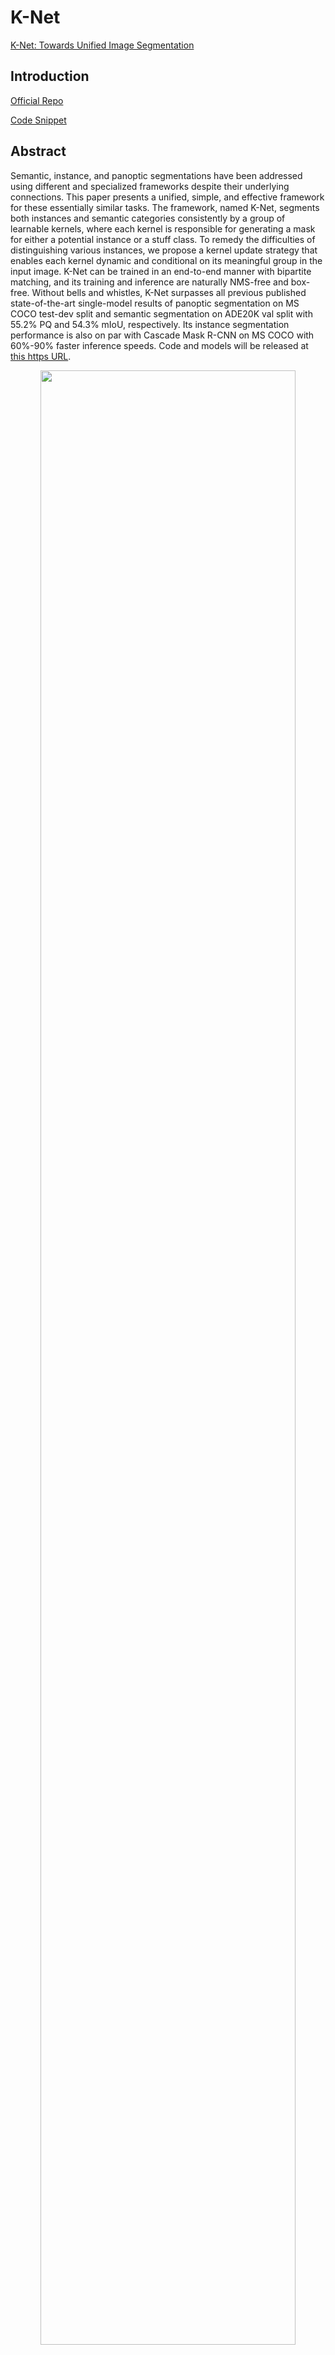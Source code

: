 # K-Net

[K-Net: Towards Unified Image Segmentation](https://arxiv.org/abs/2106.14855)

## Introduction

<!-- [ALGORITHM] -->

<a href="https://github.com/ZwwWayne/K-Net/">Official Repo</a>

<a href="https://github.com/open-mmlab/mmsegmentation/blob/v0.23.0/mmseg/models/decode_heads/knet_head.py#L392">Code Snippet</a>

## Abstract

<!-- [ABSTRACT] -->

Semantic, instance, and panoptic segmentations have been addressed using different and specialized frameworks despite their underlying connections. This paper presents a unified, simple, and effective framework for these essentially similar tasks. The framework, named K-Net, segments both instances and semantic categories consistently by a group of learnable kernels, where each kernel is responsible for generating a mask for either a potential instance or a stuff class. To remedy the difficulties of distinguishing various instances, we propose a kernel update strategy that enables each kernel dynamic and conditional on its meaningful group in the input image. K-Net can be trained in an end-to-end manner with bipartite matching, and its training and inference are naturally NMS-free and box-free. Without bells and whistles, K-Net surpasses all previous published state-of-the-art single-model results of panoptic segmentation on MS COCO test-dev split and semantic segmentation on ADE20K val split with 55.2% PQ and 54.3% mIoU, respectively. Its instance segmentation performance is also on par with Cascade Mask R-CNN on MS COCO with 60%-90% faster inference speeds. Code and models will be released at [this https URL](https://github.com/ZwwWayne/K-Net/).

<!-- [IMAGE] -->

<div align=center>
<img src="https://user-images.githubusercontent.com/24582831/157008300-9f40905c-b8e8-4a2a-9593-c1177fa35b2c.png" width="90%"/>
</div>

```bibtex
@inproceedings{zhang2021knet,
    title={{K-Net: Towards} Unified Image Segmentation},
    author={Wenwei Zhang and Jiangmiao Pang and Kai Chen and Chen Change Loy},
    year={2021},
    booktitle={NeurIPS},
}
```

## Results and models

### ADE20K

| Method           | Backbone | Crop Size | Lr schd | Mem (GB) | Inf time (fps) | mIoU  | mIoU(ms+flip) | config                                                                                                                                   | download                                                                                                                                                                                                                                                                                                                                                                                                         |
| ---------------- | -------- | --------- | ------- | -------- | -------------- | ----- | ------------- | ---------------------------------------------------------------------------------------------------------------------------------------- | ---------------------------------------------------------------------------------------------------------------------------------------------------------------------------------------------------------------------------------------------------------------------------------------------------------------------------------------------------------------------------------------------------------------- |
| KNet + FCN       | R-50-D8  | 512x512   | 80000   | 7.01     | 19.24          | 43.60 | 45.12         | [config](https://github.com/open-mmlab/mmsegmentation/blob/master/configs/knet/knet_s3_fcn_r50-d8_8x2_512x512_adamw_80k_ade20k.py)       | [model](https://download.openmmlab.com/mmsegmentation/v0.5/knet/knet_s3_fcn_r50-d8_8x2_512x512_adamw_80k_ade20k/knet_s3_fcn_r50-d8_8x2_512x512_adamw_80k_ade20k_20220228_043751-abcab920.pth) \| [log](https://download.openmmlab.com/mmsegmentation/v0.5/knet/knet_s3_fcn_r50-d8_8x2_512x512_adamw_80k_ade20k/knet_s3_fcn_r50-d8_8x2_512x512_adamw_80k_ade20k_20220228_043751.log.json)                         |
| KNet + PSPNet    | R-50-D8  | 512x512   | 80000   | 6.98     | 20.04          | 44.18 | 45.58         | [config](https://github.com/open-mmlab/mmsegmentation/blob/master/configs/knet/knet_s3_pspnet_r50-d8_8x2_512x512_adamw_80k_ade20k.py)    | [model](https://download.openmmlab.com/mmsegmentation/v0.5/knet/knet_s3_pspnet_r50-d8_8x2_512x512_adamw_80k_ade20k/knet_s3_pspnet_r50-d8_8x2_512x512_adamw_80k_ade20k_20220228_054634-d2c72240.pth) \| [log](https://download.openmmlab.com/mmsegmentation/v0.5/knet/knet_s3_pspnet_r50-d8_8x2_512x512_adamw_80k_ade20k/knet_s3_pspnet_r50-d8_8x2_512x512_adamw_80k_ade20k_20220228_054634.log.json)             |
| KNet + DeepLabV3 | R-50-D8  | 512x512   | 80000   | 7.42     | 12.10          | 45.06 | 46.11         | [config](https://github.com/open-mmlab/mmsegmentation/blob/master/configs/knet/knet_s3_deeplabv3_r50-d8_8x2_512x512_adamw_80k_ade20k.py) | [model](https://download.openmmlab.com/mmsegmentation/v0.5/knet/knet_s3_deeplabv3_r50-d8_8x2_512x512_adamw_80k_ade20k/knet_s3_deeplabv3_r50-d8_8x2_512x512_adamw_80k_ade20k_20220228_041642-00c8fbeb.pth) \| [log](https://download.openmmlab.com/mmsegmentation/v0.5/knet/knet_s3_deeplabv3_r50-d8_8x2_512x512_adamw_80k_ade20k/knet_s3_deeplabv3_r50-d8_8x2_512x512_adamw_80k_ade20k_20220228_041642.log.json) |
| KNet + UPerNet   | R-50-D8  | 512x512   | 80000   | 7.34     | 17.11          | 43.45 | 44.07         | [config](https://github.com/open-mmlab/mmsegmentation/blob/master/configs/knet/knet_s3_upernet_r50-d8_8x2_512x512_adamw_80k_ade20k.py)   | [model](https://download.openmmlab.com/mmsegmentation/v0.5/knet/knet_s3_upernet_r50-d8_8x2_512x512_adamw_80k_ade20k/knet_s3_upernet_r50-d8_8x2_512x512_adamw_80k_ade20k_20220304_125657-215753b0.pth) \| [log](https://download.openmmlab.com/mmsegmentation/v0.5/knet/knet_s3_upernet_r50-d8_8x2_512x512_adamw_80k_ade20k/knet_s3_upernet_r50-d8_8x2_512x512_adamw_80k_ade20k_20220304_125657.log.json)         |
| KNet + UPerNet   | Swin-T   | 512x512   | 80000   | 7.57     | 15.56          | 45.84 | 46.27         | [config](https://github.com/open-mmlab/mmsegmentation/blob/master/configs/knet/knet_s3_upernet_swin-t_8x2_512x512_adamw_80k_ade20k.py)   | [model](https://download.openmmlab.com/mmsegmentation/v0.5/knet/knet_s3_upernet_swin-t_8x2_512x512_adamw_80k_ade20k/knet_s3_upernet_swin-t_8x2_512x512_adamw_80k_ade20k_20220303_133059-7545e1dc.pth) \| [log](https://download.openmmlab.com/mmsegmentation/v0.5/knet/knet_s3_upernet_swin-t_8x2_512x512_adamw_80k_ade20k/knet_s3_upernet_swin-t_8x2_512x512_adamw_80k_ade20k_20220303_133059.log.json)         |
| KNet + UPerNet   | Swin-L   | 512x512   | 80000   | 13.5     | 8.29           | 52.05 | 53.24         | [config](https://github.com/open-mmlab/mmsegmentation/blob/master/configs/knet/knet_s3_upernet_swin-l_8x2_512x512_adamw_80k_ade20k.py)   | [model](https://download.openmmlab.com/mmsegmentation/v0.5/knet/knet_s3_upernet_swin-l_8x2_512x512_adamw_80k_ade20k/knet_s3_upernet_swin-l_8x2_512x512_adamw_80k_ade20k_20220303_154559-d8da9a90.pth) \| [log](https://download.openmmlab.com/mmsegmentation/v0.5/knet/knet_s3_upernet_swin-l_8x2_512x512_adamw_80k_ade20k/knet_s3_upernet_swin-l_8x2_512x512_adamw_80k_ade20k_20220303_154559.log.json)         |
| KNet + UPerNet   | Swin-L   | 640x640   | 80000   | 18.31    | 5.55           | 52.46 | 53.78         | [config](https://github.com/open-mmlab/mmsegmentation/blob/master/configs/knet/knet_s3_upernet_swin-l_8x2_640x640_adamw_80k_ade20k.py)   | [model](https://download.openmmlab.com/mmsegmentation/v0.5/knet/knet_s3_upernet_swin-l_8x2_640x640_adamw_80k_ade20k/knet_s3_upernet_swin-l_8x2_640x640_adamw_80k_ade20k_20220720_165636-cbcaed32.pth) \| [log](https://download.openmmlab.com/mmsegmentation/v0.5/knet/knet_s3_upernet_swin-l_8x2_640x640_adamw_80k_ade20k/knet_s3_upernet_swin-l_8x2_640x640_adamw_80k_ade20k_20220720_165636.log.json)         |

Note:

- All experiments of K-Net are implemented with 8 V100 (32G) GPUs with 2 samplers per GPU.
